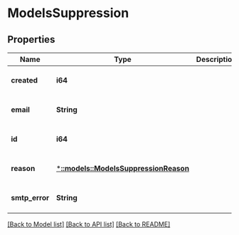 # ModelsSuppression

## Properties
Name | Type | Description | Notes
------------ | ------------- | ------------- | -------------
**created** | **i64** |  | [optional] [default to null]
**email** | **String** |  | [optional] [default to null]
**id** | **i64** |  | [optional] [default to null]
**reason** | [***::models::ModelsSuppressionReason**](models.SuppressionReason.md) |  | [optional] [default to null]
**smtp_error** | **String** |  | [optional] [default to null]

[[Back to Model list]](../README.md#documentation-for-models) [[Back to API list]](../README.md#documentation-for-api-endpoints) [[Back to README]](../README.md)


